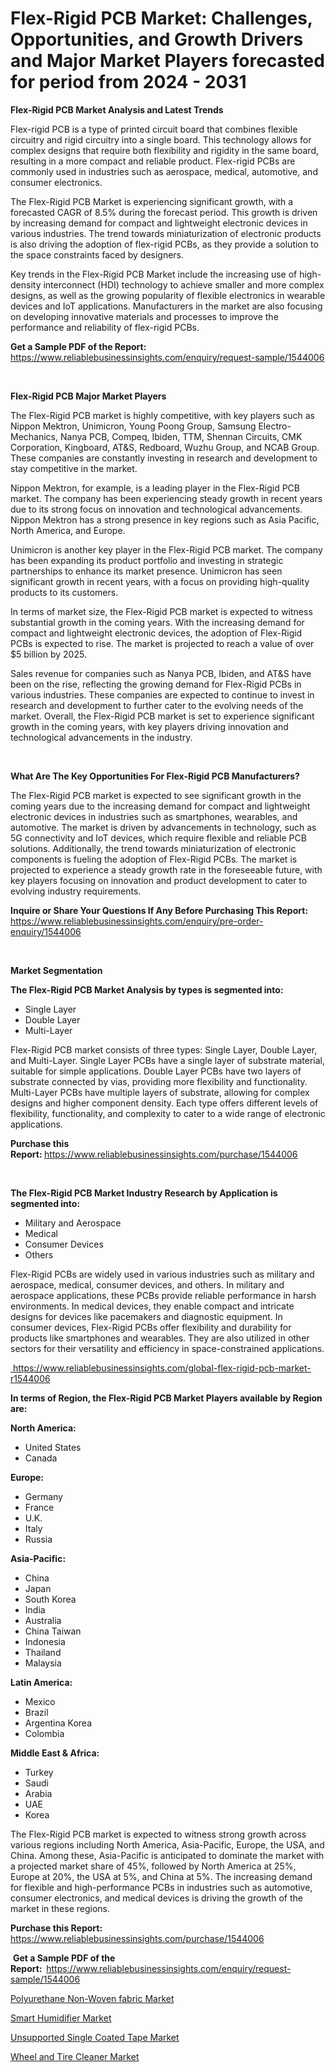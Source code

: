 <p><h1>Flex-Rigid PCB Market: Challenges, Opportunities, and Growth Drivers and Major Market Players forecasted for period from 2024 - 2031</h1></p><p><strong>Flex-Rigid PCB Market Analysis and Latest Trends</strong></p>
<p><p>Flex-rigid PCB is a type of printed circuit board that combines flexible circuitry and rigid circuitry into a single board. This technology allows for complex designs that require both flexibility and rigidity in the same board, resulting in a more compact and reliable product. Flex-rigid PCBs are commonly used in industries such as aerospace, medical, automotive, and consumer electronics.</p><p>The Flex-Rigid PCB Market is experiencing significant growth, with a forecasted CAGR of 8.5% during the forecast period. This growth is driven by increasing demand for compact and lightweight electronic devices in various industries. The trend towards miniaturization of electronic products is also driving the adoption of flex-rigid PCBs, as they provide a solution to the space constraints faced by designers.</p><p>Key trends in the Flex-Rigid PCB Market include the increasing use of high-density interconnect (HDI) technology to achieve smaller and more complex designs, as well as the growing popularity of flexible electronics in wearable devices and IoT applications. Manufacturers in the market are also focusing on developing innovative materials and processes to improve the performance and reliability of flex-rigid PCBs.</p></p>
<p><strong>Get a Sample PDF of the Report:&nbsp;</strong> <a href="https://www.reliablebusinessinsights.com/enquiry/request-sample/1544006">https://www.reliablebusinessinsights.com/enquiry/request-sample/1544006</a></p>
<p>&nbsp;</p>
<p><strong>Flex-Rigid PCB Major Market Players</strong></p>
<p><p>The Flex-Rigid PCB market is highly competitive, with key players such as Nippon Mektron, Unimicron, Young Poong Group, Samsung Electro-Mechanics, Nanya PCB, Compeq, Ibiden, TTM, Shennan Circuits, CMK Corporation, Kingboard, AT&S, Redboard, Wuzhu Group, and NCAB Group. These companies are constantly investing in research and development to stay competitive in the market.</p><p>Nippon Mektron, for example, is a leading player in the Flex-Rigid PCB market. The company has been experiencing steady growth in recent years due to its strong focus on innovation and technological advancements. Nippon Mektron has a strong presence in key regions such as Asia Pacific, North America, and Europe.</p><p>Unimicron is another key player in the Flex-Rigid PCB market. The company has been expanding its product portfolio and investing in strategic partnerships to enhance its market presence. Unimicron has seen significant growth in recent years, with a focus on providing high-quality products to its customers.</p><p>In terms of market size, the Flex-Rigid PCB market is expected to witness substantial growth in the coming years. With the increasing demand for compact and lightweight electronic devices, the adoption of Flex-Rigid PCBs is expected to rise. The market is projected to reach a value of over $5 billion by 2025.</p><p>Sales revenue for companies such as Nanya PCB, Ibiden, and AT&S have been on the rise, reflecting the growing demand for Flex-Rigid PCBs in various industries. These companies are expected to continue to invest in research and development to further cater to the evolving needs of the market. Overall, the Flex-Rigid PCB market is set to experience significant growth in the coming years, with key players driving innovation and technological advancements in the industry.</p></p>
<p>&nbsp;</p>
<p><strong>What Are The Key Opportunities For Flex-Rigid PCB Manufacturers?</strong></p>
<p><p>The Flex-Rigid PCB market is expected to see significant growth in the coming years due to the increasing demand for compact and lightweight electronic devices in industries such as smartphones, wearables, and automotive. The market is driven by advancements in technology, such as 5G connectivity and IoT devices, which require flexible and reliable PCB solutions. Additionally, the trend towards miniaturization of electronic components is fueling the adoption of Flex-Rigid PCBs. The market is projected to experience a steady growth rate in the foreseeable future, with key players focusing on innovation and product development to cater to evolving industry requirements.</p></p>
<p><strong>Inquire or Share Your Questions If Any Before Purchasing This Report:</strong> <a href="https://www.reliablebusinessinsights.com/enquiry/pre-order-enquiry/1544006">https://www.reliablebusinessinsights.com/enquiry/pre-order-enquiry/1544006</a></p>
<p>&nbsp;</p>
<p><strong>Market Segmentation</strong></p>
<p><strong>The Flex-Rigid PCB Market Analysis by types is segmented into:</strong></p>
<p><ul><li>Single Layer</li><li>Double Layer</li><li>Multi-Layer</li></ul></p>
<p><p>Flex-Rigid PCB market consists of three types: Single Layer, Double Layer, and Multi-Layer. Single Layer PCBs have a single layer of substrate material, suitable for simple applications. Double Layer PCBs have two layers of substrate connected by vias, providing more flexibility and functionality. Multi-Layer PCBs have multiple layers of substrate, allowing for complex designs and higher component density. Each type offers different levels of flexibility, functionality, and complexity to cater to a wide range of electronic applications.</p></p>
<p><strong>Purchase this Report:&nbsp;</strong><a href="https://www.reliablebusinessinsights.com/purchase/1544006">https://www.reliablebusinessinsights.com/purchase/1544006</a></p>
<p>&nbsp;</p>
<p><strong>The Flex-Rigid PCB Market Industry Research by Application is segmented into:</strong></p>
<p><ul><li>Military and Aerospace</li><li>Medical</li><li>Consumer Devices</li><li>Others</li></ul></p>
<p><p>Flex-Rigid PCBs are widely used in various industries such as military and aerospace, medical, consumer devices, and others. In military and aerospace applications, these PCBs provide reliable performance in harsh environments. In medical devices, they enable compact and intricate designs for devices like pacemakers and diagnostic equipment. In consumer devices, Flex-Rigid PCBs offer flexibility and durability for products like smartphones and wearables. They are also utilized in other sectors for their versatility and efficiency in space-constrained applications.</p></p>
<p><a href="https://www.reliablebusinessinsights.com/global-flex-rigid-pcb-market-r1544006">&nbsp;https://www.reliablebusinessinsights.com/global-flex-rigid-pcb-market-r1544006</a></p>
<p><strong>In terms of Region, the Flex-Rigid PCB Market Players available by Region are:</strong></p>
<p>
    <p> <strong> North America: </strong>
        <ul>
            <li>United States</li>
            <li>Canada</li>
        </ul>
        </p> 
    <p> <strong> Europe: </strong>
        <ul>
            <li>Germany</li>
            <li>France</li>
            <li>U.K.</li>
            <li>Italy</li>
            <li>Russia</li>
        </ul>
        </p> 
    <p> <strong> Asia-Pacific: </strong>
        <ul>
            <li>China</li>
            <li>Japan</li>
            <li>South Korea</li>
            <li>India</li>
            <li>Australia</li>
            <li>China Taiwan</li>
            <li>Indonesia</li>
            <li>Thailand</li>
            <li>Malaysia</li>
        </ul>
        </p> 
    <p> <strong> Latin America: </strong>
        <ul>
            <li>Mexico</li>
            <li>Brazil</li>
            <li>Argentina Korea</li>
            <li>Colombia</li>
        </ul>
        </p> 
    <p> <strong> Middle East & Africa: </strong>
        <ul>
            <li>Turkey</li>
            <li>Saudi</li>
            <li>Arabia</li>
            <li>UAE</li>
            <li>Korea</li>
        </ul>
    </p>
    </p>
<p><p>The Flex-Rigid PCB market is expected to witness strong growth across various regions including North America, Asia-Pacific, Europe, the USA, and China. Among these, Asia-Pacific is anticipated to dominate the market with a projected market share of 45%, followed by North America at 25%, Europe at 20%, the USA at 5%, and China at 5%. The increasing demand for flexible and high-performance PCBs in industries such as automotive, consumer electronics, and medical devices is driving the growth of the market in these regions.</p></p>
<p><strong>Purchase this Report: </strong><a href="https://www.reliablebusinessinsights.com/purchase/1544006">https://www.reliablebusinessinsights.com/purchase/1544006</a></p>
<p>&nbsp;<strong>Get a Sample PDF of the Report:&nbsp;&nbsp;</strong><a href="https://www.reliablebusinessinsights.com/enquiry/request-sample/1544006">https://www.reliablebusinessinsights.com/enquiry/request-sample/1544006</a></p>
<p><strong></strong></p>
<p><p><a href="https://github.com/nandosuryapratama/Market-Research-Report-List-1/blob/main/polyurethane-non-woven-fabric-market.md">Polyurethane Non-Woven fabric Market</a></p><p><a href="https://medium.com/@emma.white454357/smart-humidifier-industry-analysis-report-its-market-size-growing-with-a-cagr-of-7-9-3419cb2a12cf">Smart Humidifier Market</a></p><p><a href="https://github.com/rionkhanvai01/Market-Research-Report-List-1/blob/main/unsupported-single-coated-tape-market.md">Unsupported Single Coated Tape Market</a></p><p><a href="https://medium.com/@bernadette.james576/an-in-depth-analysis-of-the-global-wheel-and-tire-cleaner-market-scope-and-its-rapid-growing-6-3-089eab3cd406">Wheel and Tire Cleaner Market</a></p></p>